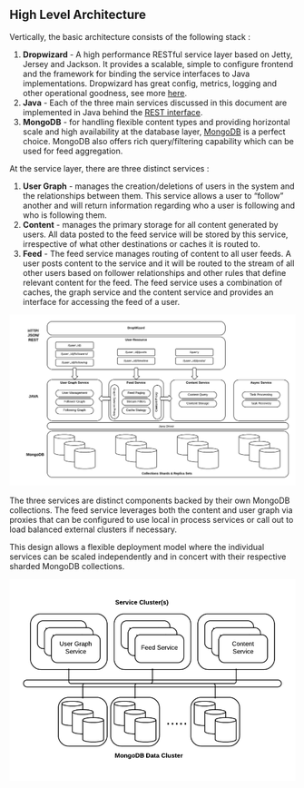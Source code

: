 ## High Level Architecture

Vertically, the basic architecture consists of the following stack :

1. **Dropwizard** - A high performance RESTful service layer based on Jetty, Jersey and Jackson. It provides a scalable, simple to configure frontend and the framework for binding the service interfaces to Java implementations. Dropwizard has great config, metrics, logging and other operational goodness, see more [here](http://dropwizard.github.io/dropwizard/).
2. **Java** - Each of the three main services discussed in this document are implemented in Java behind the [REST interface](rest.md).
3. **MongoDB** - for handling flexible content types and providing horizontal scale and high availability at the database layer, [MongoDB](www.mongodb.org) is a perfect choice. MongoDB also offers rich query/filtering capability which can be used for feed aggregation.

At the service layer, there are three distinct services :

1. **User Graph** - manages the creation/deletions of users in the system and the relationships between them. This service allows a user to “follow” another and will return information regarding who a user is following and who is following them.
2. **Content** - manages the primary storage for all content generated by users. All data posted to the feed service will be stored by this service, irrespective of what other destinations or caches it is routed to.
3. **Feed** - The feed service manages routing of content to all user feeds. A user posts content to the service and it will be routed to the stream of all other users based on follower relationships and other rules that define relevant content for the feed. The feed service uses a combination of caches, the graph service and the content service and provides an interface for accessing the feed of a user.

![alt text](socialite_architecture.png "High Level Architecture")

The three services are distinct components backed by their own MongoDB collections. The feed service leverages both the content and user graph via proxies that can be configured to use local in process services or call out to load balanced external clusters if necessary.

This design allows a flexible deployment model where the individual services can be scaled independently and in concert with their respective sharded MongoDB collections.

![alt text](socialite_deployment.png "Flexible Deployment")
